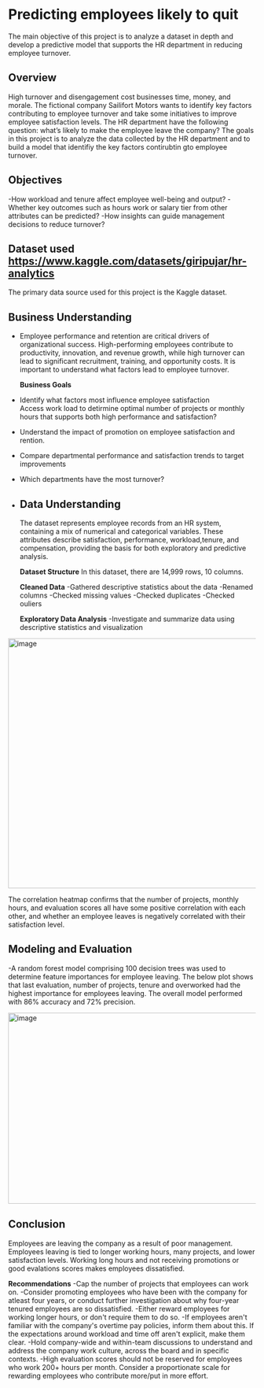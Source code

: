 # Predicting employees likely to quit
The main objective of this project is to analyze a dataset in depth and develop a predictive model that supports the HR department in reducing employee turnover.

## Overview
High turnover and disengagement cost businesses time, money, and morale. The fictional company Sailifort Motors wants to identify key factors contributing to employee turnover and take some initiatives to improve employee satisfaction levels. The HR department have the following question: what’s likely to make the employee leave the company? The goals in this project is to analyze the data collected by the HR department and to build a model that identifiy the key factors contirubtin gto employee turnover. 

## Objectives 
-How workload and tenure affect employee well-being and output?
-Whether key outcomes such as hours work or salary tier from other attributes can be predicted?
-How insights can guide management decisions to reduce turnover? 
 
## Dataset used **https://www.kaggle.com/datasets/giripujar/hr-analytics**
The primary data source used for this project is the Kaggle dataset. 

## Business Understanding
- Employee performance and retention are critical drivers of organizational success. High-performing employees contribute to productivity, innovation, and revenue growth, while high
  turnover can lead to significant recruitment, training, and opportunity costs. It is important to understand what factors lead to employee turnover.
   
  **Business Goals** 
- Identify what factors most influence employee satisfaction  
  Access work load to detirmine optimal number of projects or monthly hours that supports both high performance and satisfaction?
- Understand the impact of promotion on employee satisfaction and rention. 
- Compare departmental performance and satisfaction trends to target improvements
- Which departments have the most turnover?
- 
  ## Data Understanding
  The dataset represents employee records from an HR system, containing a mix of numerical and categorical variables. These attributes describe satisfaction, performance,                   workload,tenure, and compensation, providing the basis for both exploratory and predictive analysis.

  **Dataset Structure**
  In this dataset, there are 14,999 rows, 10 columns. 

  **Cleaned Data**
  -Gathered descriptive statistics about the data
  -Renamed columns
  -Checked missing values
  -Checked duplicates
  -Checked ouliers
  
  **Exploratory Data Analysis**
  -Investigate and summarize data using descriptive statistics and visualization

 <img width="748" height="508" alt="image" src="https://github.com/user-attachments/assets/5ab44d8e-c4cb-4e80-a89e-b7f37ef63b8e" />

  The correlation heatmap confirms that the number of projects, monthly hours, and evaluation scores all have some positive correlation with each other, and whether an employee leaves is   negatively correlated with their satisfaction level.

  ## Modeling and Evaluation
  -A random forest model comprising 100 decision trees was used to determine feature importances for employee leaving. The below plot shows that last evaluation, number of projects, tenure and overworked had the highest importance for employees leaving. The overall model performed with 86% accuracy and 72% precision.

<img width="686" height="388" alt="image" src="https://github.com/user-attachments/assets/77aa7df8-4855-45b1-865a-5bb849c6ef7e" />

   ## Conclusion
   Employees are leaving the company as a result of poor management. Employees leaving is tied to longer working hours, many projects, and lower satisfaction levels. Working long hours      and not receiving promotions or good evalations scores makes employees dissatisfied.

   **Recommendations**
   -Cap the number of projects that employees can work on.
   -Consider promoting employees who have been with the company for atleast four years, or conduct further investigation about why four-year tenured employees are so dissatisfied.
   -Either reward employees for working longer hours, or don't require them to do so.
   -If employees aren't familiar with the company's overtime pay policies, inform them about this. If the expectations around workload and time off aren't explicit, make them clear.
   -Hold company-wide and within-team discussions to understand and address the company work culture, across the board and in specific contexts.
   -High evaluation scores should not be reserved for employees who work 200+ hours per month. Consider a proportionate scale for rewarding employees who contribute more/put in more          effort. 

  
   

  

  
  

  
